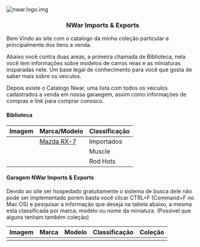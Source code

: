 ![nwar.logo.img]()
<center>

### NWar Imports & Exports

</center>

Bem Vindo ao site com o catalogo da minha coleção particular e principalmente dos itens a venda.

Abaixo você contra duas areas, a primeira chamada de Biblioteca, nela você tem informações sobre modelos de carros reias e as miniaturas insparadas nele. Um base legal de conhecimento para você que gosta de saber mais sobre os veiculos.

Depois existe o Catalogo Nwar, uma lista com todos os veiculos cadastrados a venda em nossa garaegem, assim como informações de compras e link para comprar conosco.

#### Biblioteca 

|Imagem|Marca/Modelo|Classificação
|--|--|--|
| |[Mazda RX-7](./pt/mazda-rx7.md) |Importados|
| | |Muscle|
| | |Rod Hots|

#### Garagem NWar Imports & Exports

Devido ao site ser hospedado gratuitamente o sistema de busca dele não pode ser implementado porem basta você clicar CTRL+F (Command+F no Mac OS) e pesquisar a informação que deseja na tabela abaixo, a mesma esta classificada por marca, modelo ou nome da miniatura. (Possivel que alguns tenham também coleção)

|Imagem|Marca|Modelo|Classificação|Coleção|
|--|--|--|--|--|
| | | | | |
